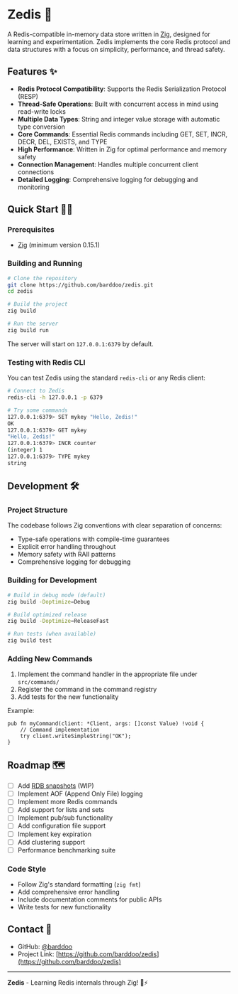 # Zedis 🚀

A Redis-compatible in-memory data store written in [Zig](https://ziglang.org/), designed for learning and experimentation. Zedis implements the core Redis protocol and data structures with a focus on simplicity, performance, and thread safety.

## Features ✨

- **Redis Protocol Compatibility**: Supports the Redis Serialization Protocol (RESP)
- **Thread-Safe Operations**: Built with concurrent access in mind using read-write locks
- **Multiple Data Types**: String and integer value storage with automatic type conversion
- **Core Commands**: Essential Redis commands including GET, SET, INCR, DECR, DEL, EXISTS, and TYPE
- **High Performance**: Written in Zig for optimal performance and memory safety
- **Connection Management**: Handles multiple concurrent client connections
- **Detailed Logging**: Comprehensive logging for debugging and monitoring

## Quick Start 🏃‍♂️

### Prerequisites

- [Zig](https://ziglang.org/download/) (minimum version 0.15.1)

### Building and Running

```bash
# Clone the repository
git clone https://github.com/barddoo/zedis.git
cd zedis

# Build the project
zig build

# Run the server
zig build run
```

The server will start on `127.0.0.1:6379` by default.

### Testing with Redis CLI

You can test Zedis using the standard `redis-cli` or any Redis client:

```bash
# Connect to Zedis
redis-cli -h 127.0.0.1 -p 6379

# Try some commands
127.0.0.1:6379> SET mykey "Hello, Zedis!"
OK
127.0.0.1:6379> GET mykey
"Hello, Zedis!"
127.0.0.1:6379> INCR counter
(integer) 1
127.0.0.1:6379> TYPE mykey
string
```

## Development 🛠️

### Project Structure

The codebase follows Zig conventions with clear separation of concerns:

- Type-safe operations with compile-time guarantees
- Explicit error handling throughout
- Memory safety with RAII patterns
- Comprehensive logging for debugging

### Building for Development

```bash
# Build in debug mode (default)
zig build -Doptimize=Debug

# Build optimized release
zig build -Doptimize=ReleaseFast

# Run tests (when available)
zig build test
```

### Adding New Commands

1. Implement the command handler in the appropriate file under `src/commands/`
2. Register the command in the command registry
3. Add tests for the new functionality

Example:
```zig
pub fn myCommand(client: *Client, args: []const Value) !void {
    // Command implementation
    try client.writeSimpleString("OK");
}
```

## Roadmap 🗺️

- [ ] Add [RDB snapshots](https://rdb.fnordig.de/file_format.html#string-encoding) (WIP)
- [ ] Implement AOF (Append Only File) logging
- [ ] Implement more Redis commands
- [ ] Add support for lists and sets
- [ ] Implement pub/sub functionality
- [ ] Add configuration file support
- [ ] Implement key expiration
- [ ] Add clustering support
- [ ] Performance benchmarking suite

### Code Style

- Follow Zig's standard formatting (`zig fmt`)
- Add comprehensive error handling
- Include documentation comments for public APIs
- Write tests for new functionality

## Contact 📧

- GitHub: [@barddoo](https://github.com/barddoo)
- Project Link: [https://github.com/barddoo/zedis](https://github.com/barddoo/zedis)

---

**Zedis** - Learning Redis internals through Zig! 🦎⚡